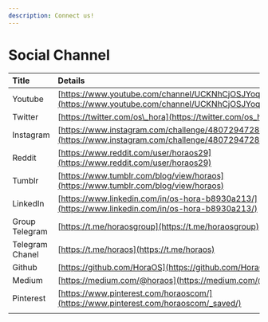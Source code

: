```yaml
---
description: Connect us!
---
```


# Social Channel

| Title | Details |
| :--- | :--- |
| Youtube | [https://www.youtube.com/channel/UCKNhCjOSJYoqReFXSr0C9ww](https://www.youtube.com/channel/UCKNhCjOSJYoqReFXSr0C9ww) |
| Twitter | [https://twitter.com/os\_hora](https://twitter.com/os_hora) |
| Instagram | [https://www.instagram.com/challenge/48072947282/EXi1Tsj3N7/](https://www.instagram.com/challenge/48072947282/EXi1Tsj3N7/) |
| Reddit | [https://www.reddit.com/user/horaos29](https://www.reddit.com/user/horaos29) |
| Tumblr | [https://www.tumblr.com/blog/view/horaos](https://www.tumblr.com/blog/view/horaos) |
| LinkedIn | [https://www.linkedin.com/in/os-hora-b8930a213/](https://www.linkedin.com/in/os-hora-b8930a213/) |
| Group Telegram | [https://t.me/horaosgroup](https://t.me/horaosgroup) |
| Telegram Chanel | [https://t.me/horaos](https://t.me/horaos) |
| Github | [https://github.com/HoraOS](https://github.com/HoraOS) |
| Medium | [https://medium.com/@horaos](https://medium.com/@horaos) |
| Pinterest | [https://www.pinterest.com/horaoscom/](https://www.pinterest.com/horaoscom/_saved/) |
|  |  |

